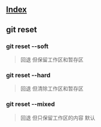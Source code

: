 ## [Index](./git_index.md)

## git reset
### git reset --soft
> 回退 但保留工作区和暂存区
### git reset --hard
> 回退 但清除工作区和暂存区
### git reset --mixed
> 回退 但只保留工作区的内容 默认
